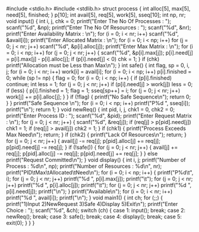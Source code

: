 #include <stdio.h>
#include <stdlib.h>
struct process
{
int alloc[5], max[5], need[5], finished;
} p[10];
int avail[5], req[5], work[5], sseq[10];
int np, nr;
void input()
{
int i, j, chk = 0;
printf("Enter The No Of Processes : ");
scanf("%d", &np);
printf("Enter The No Of Resources : ");
scanf("%d", &nr);
printf("Enter Availability Matrix : \n");
for (i = 0; i < nr; i++)
scanf("%d", &avail[i]);
printf("Enter Allocated Matrix : \n");
for (i = 0; i < np; i++)
for (j = 0; j < nr; j++)
scanf("%d", &p[i].alloc[j]);
printf("Enter Max Matrix : \n");
for (i = 0; i < np; i++)
for (j = 0; j < nr; j++)
{
scanf("%d", &p[i].max[j]);
p[i].need[j] = p[i].max[j] - p[i].alloc[j];
if (p[i].need[j] < 0)
chk = 1;
}
if (chk)
printf("Allocation must be Less than Max\n");
}
int safe()
{
int flag, sp = 0, i, j;
for (i = 0; i < nr; i++)
work[i] = avail[i];
for (i = 0; i < np; i++)
p[i].finished = 0;
while (sp != np)
{
flag = 0;
for (i = 0; i < np; i++)
{
if (p[i].finished)
continue;
int less = 1;
for (j = 0; j < nr; j++)
if (p[i].need[j] > work[j])
less = 0;
if (less)
{
p[i].finished = 1;
flag = 1;
sseq[sp++] = i;
for (j = 0; j < nr; j++)
work[j] += p[i].alloc[j];
}
}
if (!flag)
{
printf("No Safe Sequence\n");
return 0;
}
}
printf("Safe Sequence \n");
for (i = 0; i < np; i++)
printf("P%d ", sseq[i]);
printf("\n");
return 1;
}
void newReq()
{
int pid, i, j, chk1 = 0, chk2 = 0;
printf("Enter Process ID : ");
scanf("%d", &pid);
printf("Enter Request Matrix : \n");
for (j = 0; j < nr; j++)
{
scanf("%d", &req[j]);
if (req[j] > p[pid].need[j])
chk1 = 1;
if (req[j] > avail[j])
chk2 = 1;
}
if (chk1)
{
printf("Process Exceeds Max Need\n");
return;
}
if (chk2)
{
printf("Lack Of Resources\n");
return;
}
for (j = 0; j < nr; j++)
{
avail[j] -= req[j];
p[pid].alloc[j] += req[j];
p[pid].need[j] -= req[j];
}
if (!safe())
{
for (j = 0; j < nr; j++)
{
avail[j] += req[j];
p[pid].alloc[j] -= req[j];
p[pid].need[j] += req[j];
}
}
else
printf("Request Committed\n");
}
void display()
{
int i, j;
printf("Number of Process : %d\n", np);
printf("Number of Resources : %d\n", nr);
printf("PID\tMax\tAllocated\tNeed\n");
for (i = 0; i < np; i++)
{
printf("P%d\t", i);
for (j = 0; j < nr; j++)
printf("%d ", p[i].max[j]);
printf("\t");
for (j = 0; j < nr; j++)
printf("%d ", p[i].alloc[j]);
printf("\t");
for (j = 0; j < nr; j++)
printf("%d ", p[i].need[j]);
printf("\n");
}
printf("Available\n");
for (i = 0; i < nr; i++)
printf("%d ", avail[i]);
printf("\n");
}
void main1()
{
int ch;
for (;;)
{
printf("1)Input 2)NewRequest 3)Safe 4)Display 5)Exit\n");
printf("Enter Choice : ");
scanf("%d", &ch);
switch (ch)
{
case 1:
input();
break;
case 2:
newReq();
break;
case 3:
safe();
break;
case 4:
display();
break;
case 5:
exit(0);
}
}
}
